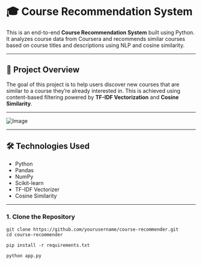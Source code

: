 # 🎓 Course Recommendation System

This is an end-to-end **Course Recommendation System** built using Python. It analyzes course data from Coursera and recommends similar courses based on course titles and descriptions using NLP and cosine similarity.

---

## 🚀 Project Overview

The goal of this project is to help users discover new courses that are similar to a course they’re already interested in. This is achieved using content-based filtering powered by **TF-IDF Vectorization** and **Cosine Similarity**.

---

![Image](https://github.com/user-attachments/assets/a0a90cc8-e21b-4330-92b0-c9d78f732987)

---

## 🛠️ Technologies Used

- Python
- Pandas
- NumPy
- Scikit-learn
- TF-IDF Vectorizer
- Cosine Similarity

---

### 1. Clone the Repository

```
git clone https://github.com/yourusername/course-recommender.git
cd course-recommender

```
```
pip install -r requirements.txt
```
```
python app.py
```
